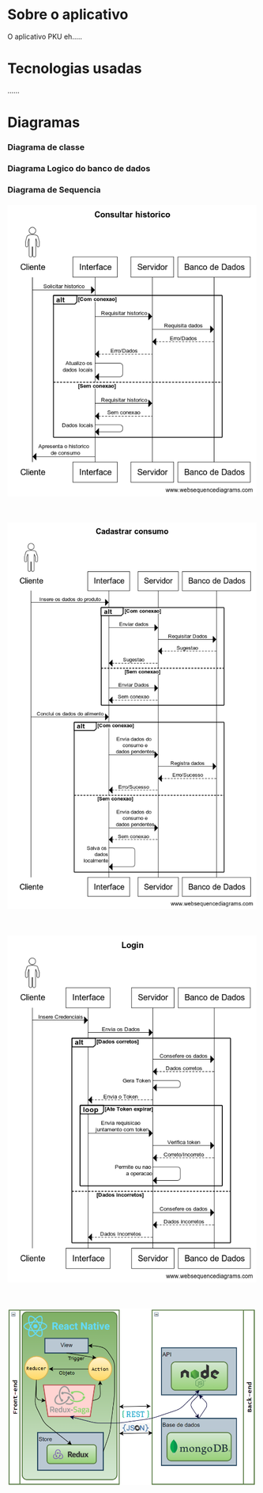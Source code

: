# Sobre o aplicativo
O aplicativo PKU eh.....

# Tecnologias usadas
......

# Diagramas
### Diagrama de classe
### Diagrama Logico do banco de dados
### Diagrama de Sequencia
<div>
  <img src="imagensPKU/consultarHistorico.png" style="margin-top:5px"/>
  <img src="imagensPKU/cadastrarConsumo.png" style="margin-top:50px"/>
  <img src="imagensPKU/Login.png" style="margin-top:50px"/>
  <img src="imagensPKU/Arquitetura.png" style="margin-top:50px"/>
</div>
